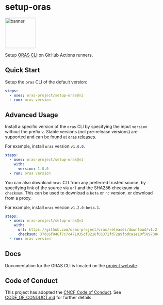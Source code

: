 # setup-oras

<p align="left">
<a href="https://oras.land/"><img src="https://oras.land/img/oras.svg" alt="banner" width="100px"></a>
</p>

Setup [ORAS CLI](https://github.com/oras-project/oras) on GitHub Actions runners.

## Quick Start

Setup the `oras` CLI of the default version:

```yaml
steps:
  - uses: oras-project/setup-oras@v1
  - run: oras version
```

## Advanced Usage

Install a specific version of the `oras` CLI by specifying the input `version` without the prefix `v`. Stable versions (not pre-release versions) are supported and can be found at [`oras` releases](https://github.com/oras-project/oras/releases).

For example, install `oras` version `v1.0.0`.

```yaml
steps:
  - uses: oras-project/setup-oras@v1
    with:
      version: 1.0.0
  - run: oras version
```

You can also download `oras` CLI from any preferred trusted source, by specifying link of the source via `url` and the SHA256 checksum via `checksum`. This can be used to download a `beta` or `rc` version, or download from a proxy. 

For example, install `oras` version `v1.2.0-beta.1`.

```yaml
steps:
  - uses: oras-project/setup-oras@v1
    with:
      url: https://github.com/oras-project/oras/releases/download/v1.2.0-beta.1/oras_1.2.0-beta.1_linux_amd64.tar.gz
      checksum: 37d86f848f7c7c471035cf8218f06372fd72a9fbdca1e10f509738e222b3b2be
  - run: oras version
```

## Docs

Documentation for the ORAS CLI is located on
the [project website](https://oras.land/docs/category/cli).

## Code of Conduct

This project has adopted the [CNCF Code of Conduct](https://github.com/cncf/foundation/blob/master/code-of-conduct.md). See [CODE_OF_CONDUCT.md](CODE_OF_CONDUCT.md) for further details.
